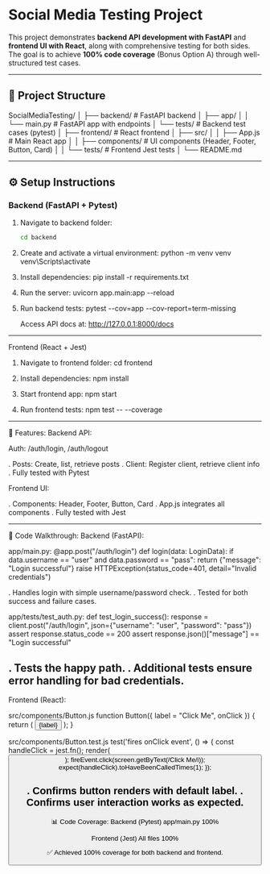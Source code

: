 # Social Media Testing Project

This project demonstrates **backend API development with FastAPI** and **frontend UI with React**, along with comprehensive testing for both sides.  
The goal is to achieve **100% code coverage** (Bonus Option A) through well-structured test cases.

---------------------------------------------------------------------------------

## 📂 Project Structure

SocialMediaTesting/
│
├── backend/ # FastAPI backend
│ ├── app/
│ │ └── main.py # FastAPI app with endpoints
│ └── tests/ # Backend test cases (pytest)
│
├── frontend/ # React frontend
│ ├── src/
│ │ ├── App.js # Main React app
│ │ ├── components/ # UI components (Header, Footer, Button, Card)
│ │ └── tests/ # Frontend Jest tests
│
└── README.md

-------------------------------------------------------------------------------

## ⚙️ Setup Instructions

### Backend (FastAPI + Pytest)
1. Navigate to backend folder:
   ```bash
   cd backend

2. Create and activate a virtual environment:
   python -m venv venv
   venv\Scripts\activate
3. Install dependencies:
   pip install -r requirements.txt

4. Run the server:
   uvicorn app.main:app --reload

5. Run backend tests:
   pytest --cov=app --cov-report=term-missing

    Access API docs at: http://127.0.0.1:8000/docs
------------------------------------------------------------------------------------

Frontend (React + Jest)

1. Navigate to frontend folder:
   cd frontend

2. Install dependencies:
   npm install

3. Start frontend app:
   npm start

4. Run frontend tests:
   npm test -- --coverage
---------------------------------------------------------------------------------------

🚀 Features: 
Backend API:

Auth: /auth/login, /auth/logout

. Posts: Create, list, retrieve posts
. Client: Register client, retrieve client info
. Fully tested with Pytest

Frontend UI:

. Components: Header, Footer, Button, Card
. App.js integrates all components
. Fully tested with Jest

----------------------------------------------------------------------------------------

🧪 Code Walkthrough:
Backend (FastAPI):

app/main.py:
@app.post("/auth/login")
def login(data: LoginData):
    if data.username == "user" and data.password == "pass":
        return {"message": "Login successful"}
    raise HTTPException(status_code=401, detail="Invalid credentials")

. Handles login with simple username/password check.
. Tested for both success and failure cases.


app/tests/test_auth.py: 
def test_login_success():
    response = client.post("/auth/login", json={"username": "user", "password": "pass"})
    assert response.status_code == 200
    assert response.json()["message"] == "Login successful"

. Tests the happy path.
. Additional tests ensure error handling for bad credentials.
-------------------------------------------------------------------------------------------

Frontend (React):

   src/components/Button.js
   function Button({ label = "Click Me", onClick }) {
  return (
    <button className="App-button" onClick={onClick}>
      {label}
    </button>
  );
}


src/components/Button.test.js
test('fires onClick event', () => {
  const handleClick = jest.fn();
  render(<Button onClick={handleClick} />);
  fireEvent.click(screen.getByText(/Click Me/i));
  expect(handleClick).toHaveBeenCalledTimes(1);
});

. Confirms button renders with default label.
. Confirms user interaction works as expected.
-----------------------------------------------------------------------------------------------

📊 Code Coverage:
Backend (Pytest)
app/main.py      100%

Frontend (Jest)
All files       100%

✅ Achieved 100% coverage for both backend and frontend.
